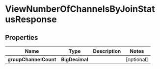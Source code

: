

# ViewNumberOfChannelsByJoinStatusResponse


## Properties

Name | Type | Description | Notes
------------ | ------------- | ------------- | -------------
**groupChannelCount** | **BigDecimal** |  |  [optional]



